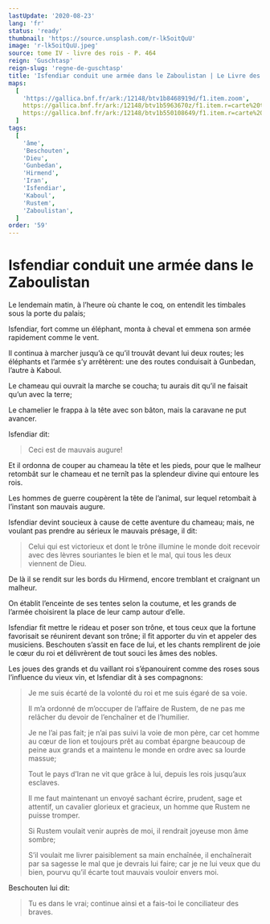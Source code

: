 ```yaml
---
lastUpdate: '2020-08-23'
lang: 'fr'
status: 'ready'
thumbnail: 'https://source.unsplash.com/r-lk5oitQuU'
image: 'r-lk5oitQuU.jpeg'
source: tome IV - livre des rois - P. 464
reign: 'Guschtasp'
reign-slug: 'regne-de-guschtasp'
title: 'Isfendiar conduit une armée dans le Zaboulistan | Le Livre des Rois | Shâhnâmeh'
maps:
  [
    'https://gallica.bnf.fr/ark:/12148/btv1b8468919d/f1.item.zoom',
    https://gallica.bnf.fr/ark:/12148/btv1b5963670z/f1.item.r=carte%20touran.zoom,
    https://gallica.bnf.fr/ark:/12148/btv1b550108649/f1.item.r=carte%20touran.zoom,
  ]
tags:
  [
    'âme',
    'Beschouten',
    'Dieu',
    'Gunbedan',
    'Hirmend',
    'Iran',
    'Isfendiar',
    'Kaboul',
    'Rustem',
    'Zaboulistan',
  ]
order: '59'
---
```


<!-- LTeX: language=fr -->

# Isfendiar conduit une armée dans le Zaboulistan

Le lendemain matin, à l’heure où chante le coq, on entendit les timbales sous la porte du palais;

Isfendiar, fort comme un éléphant, monta à cheval et emmena son armée rapidement comme le vent.

Il continua à marcher jusqu’à ce qu’il trouvât devant lui deux routes; les éléphants et l’armée s’y arrêtèrent: une des routes conduisait à Gunbedan, l’autre à Kaboul.

Le chameau qui ouvrait la marche se coucha; tu aurais dit qu’il ne faisait qu’un avec la terre;

Le chamelier le frappa à la tête avec son bâton, mais la caravane ne put avancer.

Isfendiar dit:

> Ceci est de mauvais augure!

Et il ordonna de couper au chameau la tête et les pieds, pour que le malheur retombât sur le chameau et ne ternît pas la splendeur divine qui entoure les rois.

Les hommes de guerre coupèrent la tête de l’animal, sur lequel retombait à l’instant son mauvais augure.

Isfendiar devint soucieux à cause de cette aventure du chameau; mais, ne voulant pas prendre au sérieux le mauvais présage, il dit:

> Celui qui est victorieux et dont le trône illumine le monde doit recevoir avec des lèvres souriantes le bien et le mal, qui tous les deux viennent de Dieu.

De là il se rendit sur les bords du Hirmend, encore tremblant et craignant un malheur.

On établit l’enceinte de ses tentes selon la coutume, et les grands de l’armée choisirent la place de leur camp autour d’elle.

Isfendiar fit mettre le rideau et poser son trône, et tous ceux que la fortune favorisait se réunirent devant son trône; il fit apporter du vin et appeler des musiciens. Beschouten s’assit en face de lui, et les chants remplirent de joie le cœur du roi et délivrèrent de tout souci les âmes des nobles.

Les joues des grands et du vaillant roi s’épanouirent comme des roses sous l’influence du vieux vin, et Isfendiar dit à ses compagnons:

> Je me suis écarté de la volonté du roi et me suis égaré de sa voie.
>
> Il m’a ordonné de m’occuper de l’affaire de Rustem, de ne pas me relâcher du devoir de l’enchaîner et de l’humilier.
>
> Je ne l’ai pas fait; je n’ai pas suivi la voie de mon père, car cet homme au cœur de lion et toujours prêt au combat épargne beaucoup de peine aux grands et a maintenu le monde en ordre avec sa lourde massue;
>
> Tout le pays d’Iran ne vit que grâce à lui, depuis les rois jusqu’aux esclaves.
>
> Il me faut maintenant un envoyé sachant écrire, prudent, sage et attentif, un cavalier glorieux et gracieux, un homme que Rustem ne puisse tromper.
>
> Si Rustem voulait venir auprès de moi, il rendrait joyeuse mon âme sombre;
>
> S’il voulait me livrer paisiblement sa main enchaînée, il enchaînerait par sa sagesse le mal que je devrais lui faire; car je ne lui veux que du bien, pourvu qu’il écarte tout mauvais vouloir envers moi.

Beschouten lui dit:

> Tu es dans le vrai; continue ainsi et a fais-toi le conciliateur des braves.

